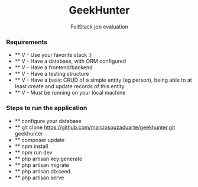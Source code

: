 <h1 align="center">GeekHunter</h1>

<p align="center">FullStack job evaluation</p>

### Requirements
- ** V - Use your favorite stack :)
- ** V - Have a database, with ORM configured
- ** V - Have a frontend/backend
- ** V - Have a testing structure
- ** V - Have a basic CRUD of a simple entity (eg person), being able to at least create and update records of this entity
- ** V - Must be running on your local machine

### Steps to run the application
- ** configure your database
- ** git clone https://github.com/marciosouzaduarte/geekhunter.git geekhunter
- ** composer update
- ** npm install
- ** npm run dev
- ** php artisan key:generate
- ** php artisan migrate
- ** php artisan db:seed
- ** php artisan serve
